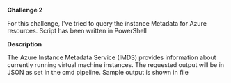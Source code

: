 **Challenge 2**

For this challenge, I've tried to query the instance Metadata for Azure resources. Script has been written in PowerShell

**Description**

The Azure Instance Metadata Service (IMDS) provides information about currently running virtual machine instances. The requested output will be in JSON as set in the cmd pipeline. Sample output is shown in file


